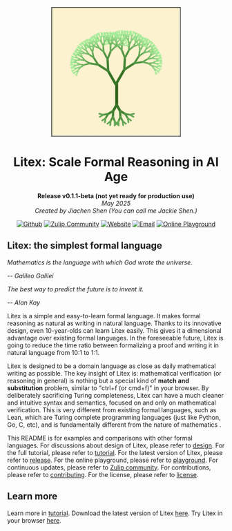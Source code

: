 <div align="center">
<img src="./logo.png" alt="The Litex Logo" width="300">
</div>

<div align="center">

# Litex: Scale Formal Reasoning in AI Age

**Release v0.1.1-beta (not yet ready for production use)**  
*May 2025*  
*Created by Jiachen Shen (You can call me Jackie Shen.)*

[![Github](https://img.shields.io/badge/Github-grey?logo=github)](https://github.com/litexlang/golitex)
[![Zulip Community](https://img.shields.io/badge/Zulip%20Community-purple?logo=zulip)](https://litex.zulipchat.com/join/c4e7foogy6paz2sghjnbujov/)
[![Website](https://img.shields.io/badge/Website-blue?logo=website)](https://litexlang.org)
[![Email](https://img.shields.io/badge/Email-red?logo=email)](mailto:litexlang@outlook.com)
[![Online Playground](https://img.shields.io/badge/Online%20Playground-darkgreen?logo=playground)](https://litexlang.org/playground)

</div>

## Litex: the simplest formal language

_Mathematics is the language with which God wrote the universe._

_-- Galileo Galilei_

_The best way to predict the future is to invent it._

_-- Alan Kay_

Litex is a simple and easy-to-learn formal language. It makes formal reasoning as natural as writing in natural language. Thanks to its innovative design, even 10-year-olds can learn Litex easily. This gives it a dimensional advantage over existing formal languages. In the foreseeable future, Litex is going to reduce the time ratio between formalizing a proof and writing it in natural language from 10:1 to 1:1. 

Litex is designed to be a domain language as close as daily mathematical writing as possible. The key insight of Litex is: mathematical verification (or reasoning in general) is nothing but a special kind of **match and substitution** problem, similar to "ctrl+f (or cmd+f)" in your browser. By deliberately sacrificing Turing completeness, Litex can have a much cleaner and intuitive syntax and semantics, focused on and only on mathematical verification. This is very different from existing formal languages, such as Lean, which are Turing complete programming languages (just like Python, Go, C, etc), and is fundamentally different from the nature of mathematics .

This README is for examples and comparisons with other formal languages. For discussions about design of Litex, please refer to [design](./doc/design/design.md). For the full tutorial, please refer to [tutorial](./doc/tutorial/tutorial.md). For the latest version of Litex, please refer to [release](https://github.com/litexlang/golitex/releases). For the online playground, please refer to [playground](https://litexlang.org/playground). For continuous updates, please refer to [Zulip community](https://litex.zulipchat.com/join/c4e7foogy6paz2sghjnbujov/). For contributions, please refer to [contributing](./CONTRIBUTING.md). For the license, please refer to [license](./LICENSE).

## Learn more

Learn more in [tutorial](./doc/tutorial/tutorial.md). Download the latest version of Litex [here](https://github.com/litexlang/golitex/releases). Try Litex in your browser [here](https://litexlang.org/playground).
